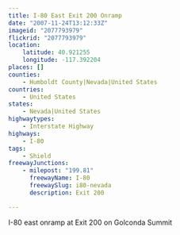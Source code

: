 ```yaml
---
title: I-80 East Exit 200 Onramp
date: "2007-11-24T13:12:33Z"
imageid: "2077793979"
flickrid: "2077793979"
location:
    latitude: 40.921255
    longitude: -117.392204
places: []
counties:
    - Humboldt County|Nevada|United States
countries:
    - United States
states:
    - Nevada|United States
highwaytypes:
    - Interstate Highway
highways:
    - I-80
tags:
    - Shield
freewayJunctions:
    - milepost: "199.81"
      freewayName: I-80
      freewaySlug: i80-nevada
      description: Exit 200

---
```

I-80 east onramp at Exit 200 on Golconda Summit